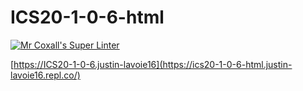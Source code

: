 # ICS20-1-0-6-html

[![Mr Coxall's Super Linter](https://github.com/Justin-Lavoie16/ICS2O-Unit1-06-html/workflows/Mr%20Coxall's%20Super%20Linter/badge.svg)](https://github.com/Justin-Lavoie16/ICS2O-Unit1-06-html/actions/)

[https://ICS20-1-0-6.justin-lavoie16](https://ics20-1-0-6-html.justin-lavoie16.repl.co/)
